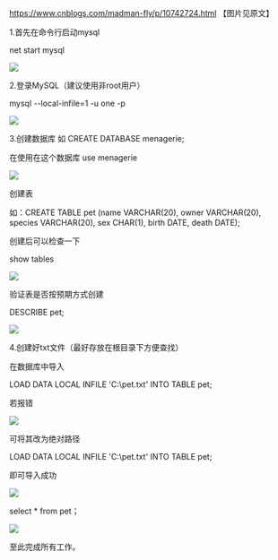 https://www.cnblogs.com/madman-fly/p/10742724.html
【图片见原文】

1.首先在命令行启动mysql

  net start mysql


![](https://img2018.cnblogs.com/blog/1612697/201904/1612697-20190420200545001-1769864324.png)

2.登录MySQL（建议使用非root用户）

 mysql --local-infile=1 -u one -p


![](https://img2018.cnblogs.com/blog/1612697/201904/1612697-20190420201658791-1381031511.png)

3.创建数据库
如 CREATE DATABASE menagerie;

在使用在这个数据库
use menagerie

![](https://img2018.cnblogs.com/blog/1612697/201904/1612697-20190420202140624-1006608963.png)

创建表

如：CREATE TABLE pet (name VARCHAR(20), owner VARCHAR(20),
        species VARCHAR(20), sex CHAR(1), birth DATE, death DATE);

创建后可以检查一下

show tables

![](https://img2018.cnblogs.com/blog/1612697/201904/1612697-20190420205104915-1490000600.png)

验证表是否按预期方式创建

 DESCRIBE pet;

![](https://img2018.cnblogs.com/blog/1612697/201904/1612697-20190420210122798-760808132.png)

4.创建好txt文件（最好存放在根目录下方便查找）

在数据库中导入

LOAD DATA LOCAL INFILE 'C:\pet.txt' INTO TABLE pet;

若报错

![](https://img2018.cnblogs.com/blog/1612697/201904/1612697-20190420210458100-594278701.png)

可将其改为绝对路径

LOAD DATA LOCAL INFILE 'C:\\pet.txt' INTO TABLE pet;

即可导入成功

![](https://img2018.cnblogs.com/blog/1612697/201904/1612697-20190420210752513-1266477457.png)

select * from pet；

![](
![](./media//202101/2021-01-23_194828.png))

至此完成所有工作。